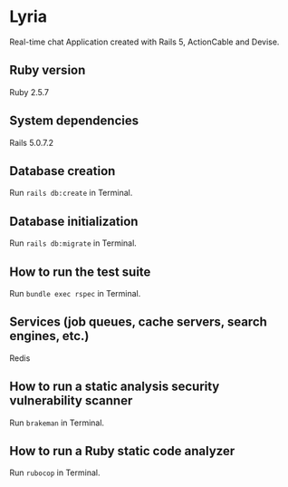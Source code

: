 # Lyria

Real-time chat Application created with Rails 5, ActionCable and Devise.

## Ruby version

Ruby 2.5.7

## System dependencies

Rails 5.0.7.2

## Database creation

Run `rails db:create` in Terminal.

## Database initialization

Run `rails db:migrate` in Terminal.

## How to run the test suite

Run `bundle exec rspec` in Terminal.

## Services (job queues, cache servers, search engines, etc.)

Redis

## How to run a static analysis security vulnerability scanner

Run `brakeman` in Terminal.

## How to run a Ruby static code analyzer

Run `rubocop` in Terminal.
